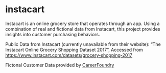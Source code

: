 # instacart
Instacart is an online grocery store that operates through an app. Using a combination of real and fictional data from Instacart, this project provides insights into customer purchasing behaviors. 

Public Data from Instacart (currently unavailable from their website):
“The Instacart Online Grocery Shopping Dataset 2017”, Accessed from https://www.instacart.com/datasets/grocery-shopping-2017

Fictonal Customer Data provided by [CareerFoundry](https://www.careerfoundry.com)
